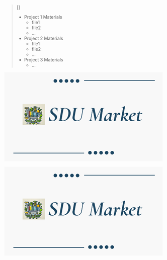 
> [] 
> * Project 1 Materials
> 	* file1
> 	* file2
> 	* ...
> * Project 2 Materials
> 	* file1
> 	* file2
> 	* ...
> * Project 3 Materials
> 	*  ...

![alt text](https://github.com/AsyqD/UIUXportfolio/blob/main/Project%202%20materials/Image.png)

![alt text](https://github.com/AsyqD/UIUXportfolio/blob/main/Project%202%20materials/Image.png)
